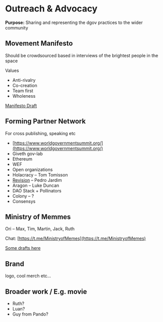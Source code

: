 # Outreach & Advocacy

**Purpose:** Sharing and representing the dgov practices to the wider community

## Movement Manifesto

Should be crowdsourced based in interviews of the brightest people in the space

Values

* Anti-rivalry
* Co-creation
* Team first
* Wholeness

[Manifesto Draft](../../research/foundation-thesis/)

## Forming Partner Network

For cross publishing, speaking etc

* [https://www.worldgovernmentsummit.org/](https://www.worldgovernmentsummit.org/)
* Giveth gov-lab
* Ethereum
* WEF
* Open organizations
* Holacracy – Tom Tomisson
* [Revision](https://revision.io/) – Pedro Jardim
* Aragon – Luke Duncan
* DAO Stack + Pollinators
* Colony – ?
* Consensys

## Ministry of Memmes

Ori – Max, Tim, Martin, Jack, Ruth

Chat: [https://t.me/MinistryofMemes](https://t.me/MinistryofMemes)

[Some drafts here](../../how-to-contribute/memmes.md)

## Brand

logo, cool merch etc...

## Broader work / E.g. movie

* Ruth?
* Luan?
* Guy from Pando?

